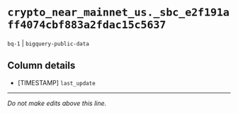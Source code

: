 # `crypto_near_mainnet_us._sbc_e2f191aff4074cbf883a2fdac15c5637`
`bq-1` | `bigquery-public-data`

## Column details
* [TIMESTAMP] `last_update`

-------------------------------------------------------------------------------
*Do not make edits above this line.*
